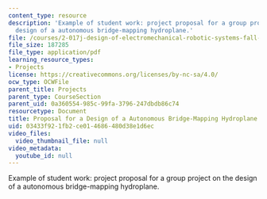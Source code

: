 ```yaml
---
content_type: resource
description: 'Example of student work: project proposal for a group project on the
  design of a autonomous bridge-mapping hydroplane.'
file: /courses/2-017j-design-of-electromechanical-robotic-systems-fall-2009/03433f921fb2ce014686480d38e1d6ec_MIT2_017JF09_sw2_proposal.pdf
file_size: 187285
file_type: application/pdf
learning_resource_types:
- Projects
license: https://creativecommons.org/licenses/by-nc-sa/4.0/
ocw_type: OCWFile
parent_title: Projects
parent_type: CourseSection
parent_uid: 0a360554-985c-99fa-3796-247dbdb86c74
resourcetype: Document
title: Proposal for a Design of a Autonomous Bridge-Mapping Hydroplane
uid: 03433f92-1fb2-ce01-4686-480d38e1d6ec
video_files:
  video_thumbnail_file: null
video_metadata:
  youtube_id: null
---
```

Example of student work: project proposal for a group project on the design of a autonomous bridge-mapping hydroplane.